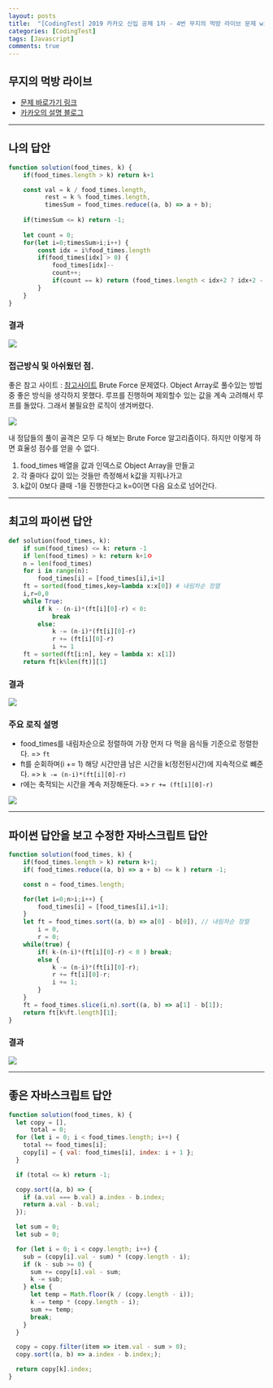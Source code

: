 ```yaml
---
layout: posts
title:  "[CodingTest] 2019 카카오 신입 공채 1차 - 4번 무지의 먹방 라이브 문제 with Javascript"
categories: [CodingTest]
tags: [Javascript]
comments: true
---
```


## 무지의 먹방 라이브

- [문제 바로가기 링크](https://www.welcomekakao.com/learn/courses/30/lessons/42890?language=javascript)
- [카카오의 설명 블로그](http://tech.kakao.com/2018/09/21/kakao-blind-recruitment-for2019-round-1/)

<hr>

## 나의 답안

```javascript
function solution(food_times, k) {
    if(food_times.length > k) return k+1

    const val = k / food_times.length,
          rest = k % food_times.length,
          timesSum = food_times.reduce((a, b) => a + b);
    
    if(timesSum <= k) return -1;
    
    let count = 0;
    for(let i=0;timesSum>i;i++) {
        const idx = i%food_times.length
        if(food_times[idx] > 0) {
            food_times[idx]--
            count++;
            if(count == k) return (food_times.length < idx+2 ? idx+2 - food_times.length : idx+2);
        }
    }
}
```

### 결과

<img src='/assets/images/posts/kakao/Eat-Live-result-my.png' style='max-width: 200px;'>


### 접근방식 및 아쉬웠던 점.

좋은 참고 사이트 : [참고사이트](https://boohyunsik.github.io/muzi/)
Brute Force 문제였다. Object Array로 풀수있는 방법 중 좋은 방식을 생각하지 못했다. 루프를 진행하며 제외할수 있는 값을 계속 고려해서 루프를 돌았다. 그래서 불필요한 로직이 생겨버렸다. 

<img src='/assets/images/posts/kakao/Eat-Live-solving-process1.png' style='max-width: 250px;'>

내 정답들의 풀이 골격은 모두 다 해보는 Brute Force 알고리즘이다. 하지만 이렇게 하면 효율성 점수를 얻을 수 없다.

1. food_times 배열을 값과 인덱스로 Object Array을 만들고
2. 각 줄마다 값이 있는 것들만 측정해서 k값을 지워나가고
3. k값이 0보다 클때 -1을 진행한다고 k=0이면 다음 요소로 넘어간다.

<hr>

## 최고의 파이썬 답안

```python
def solution(food_times, k):
    if sum(food_times) <= k: return -1
    if len(food_times) > k: return k+1ㅇ
    n = len(food_times)
    for i in range(n):
        food_times[i] = [food_times[i],i+1]
    ft = sorted(food_times,key=lambda x:x[0]) # 내림차순 정렬
    i,r=0,0
    while True:
        if k - (n-i)*(ft[i][0]-r) < 0:
            break
        else:
            k -= (n-i)*(ft[i][0]-r)
            r += (ft[i][0]-r)
            i += 1
    ft = sorted(ft[i:n], key = lambda x: x[1])
    return ft[k%len(ft)][1]
```

### 결과

<img src='/assets/images/posts/kakao/Eat-Live-result-python.png' style='max-width: 200px;'>

### 주요 로직 설명

- food_times를 내림차순으로 정렬하여 가장 먼저 다 먹을 음식들 기준으로 정렬한다. => ``` ft ```
- ft를 순회하며(i += 1) 해당 시간만큼 남은 시간을 k(정전된시간)에 지속적으로 뺴준다. => ``` k -= (n-i)*(ft[i][0]-r) ```
- r에는 축적되는 시간을 계속 저장해둔다. => ``` r += (ft[i][0]-r) ```

<img src='/assets/images/posts/kakao/2019-04-30-KaKao-Eat-Live2.png' style='max-width: 500px;'>


<hr>

## 파이썬 답안을 보고 수정한 자바스크립트 답안

```javascript
function solution(food_times, k) {
    if(food_times.length > k) return k+1;
    if( food_times.reduce((a, b) => a + b) <= k ) return -1;

    const n = food_times.length;

    for(let i=0;n>i;i++) {
        food_times[i] = [food_times[i],i+1];
    }
    let ft = food_times.sort((a, b) => a[0] - b[0]), // 내림차순 정렬
        i = 0,
        r = 0;
    while(true) {
        if( k-(n-i)*(ft[i][0]-r) < 0 ) break;
        else {
            k -= (n-i)*(ft[i][0]-r);
            r += ft[i][0]-r;
            i += 1;
        }
    }
    ft = food_times.slice(i,n).sort((a, b) => a[1] - b[1]);
    return ft[k%ft.length][1];
}
```

### 결과

<img src='/assets/images/posts/kakao/Eat-Live-result-remake.png' style='max-width: 200px;'>

<hr>

## 좋은 자바스크립트 답안

```javascript
function solution(food_times, k) {
  let copy = [],
      total = 0;
  for (let i = 0; i < food_times.length; i++) {
    total += food_times[i];
    copy[i] = { val: food_times[i], index: i + 1 };
  }

  if (total <= k) return -1;

  copy.sort((a, b) => {
    if (a.val === b.val) a.index - b.index;
    return a.val - b.val;
  });

  let sum = 0;
  let sub = 0;

  for (let i = 0; i < copy.length; i++) {
    sub = (copy[i].val - sum) * (copy.length - i);
    if (k - sub >= 0) {
      sum += copy[i].val - sum;
      k -= sub;
    } else {
      let temp = Math.floor(k / (copy.length - i));
      k -= temp * (copy.length - i);
      sum += temp;
      break;
    }
  }

  copy = copy.filter(item => item.val - sum > 0);
  copy.sort((a, b) => a.index - b.index;);

  return copy[k].index;
}
```
